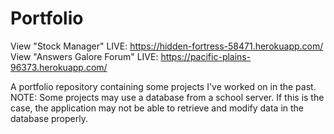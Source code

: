 # Portfolio
View "Stock Manager" LIVE: https://hidden-fortress-58471.herokuapp.com/ <br />
View "Answers Galore Forum" LIVE: https://pacific-plains-96373.herokuapp.com/


A portfolio repository containing some projects I've worked on in the past.
NOTE: Some projects may use a database from a school server. If this is the case, the application may not be able to retrieve and modify data in the database properly.
